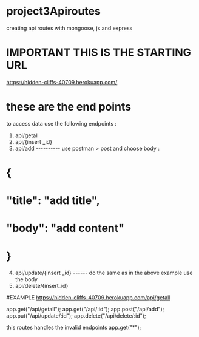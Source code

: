 # project3Apiroutes
creating api routes with mongoose, js and express

# IMPORTANT THIS IS THE STARTING URL
https://hidden-cliffs-40709.herokuapp.com/

# these are the end points
to access data use the following endpoints :
1. api/getall
2. api/{insert _id} 
3. api/add  ---------- use postman > post and choose body :
# {
# "title": "add title",
#  "body": "add content"
# }
4. api/update/{insert _id} ------ do the same as in the above example use the body
5. api/delete/{insert_id}

#EXAMPLE 
https://hidden-cliffs-40709.herokuapp.com/api/getall

app.get("/api/getall");
app.get("/api/:id");
app.post("/api/add");
app.put("/api/update/:id");
app.delete("/api/delete/:id");

this routes handles the invalid endpoints
app.get("*");

